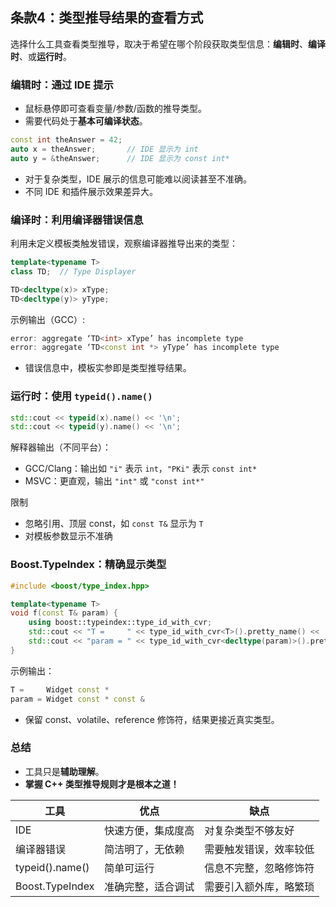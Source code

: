 ## 条款4：类型推导结果的查看方式

选择什么工具查看类型推导，取决于希望在哪个阶段获取类型信息：**编辑时**、**编译时**、或**运行时**。

### 编辑时：通过 IDE 提示

- 鼠标悬停即可查看变量/参数/函数的推导类型。
- 需要代码处于**基本可编译状态**。

```cpp
const int theAnswer = 42;
auto x = theAnswer;       // IDE 显示为 int
auto y = &theAnswer;      // IDE 显示为 const int*
```

- 对于复杂类型，IDE 展示的信息可能难以阅读甚至不准确。
- 不同 IDE 和插件展示效果差异大。

### 编译时：利用编译器错误信息

利用未定义模板类触发错误，观察编译器推导出来的类型：

```cpp
template<typename T>
class TD;  // Type Displayer

TD<decltype(x)> xType;
TD<decltype(y)> yType;
```

示例输出（GCC）:

```cpp
error: aggregate ‘TD<int> xType’ has incomplete type
error: aggregate ‘TD<const int *> yType’ has incomplete type
```

- 错误信息中，模板实参即是类型推导结果。

### 运行时：使用 `typeid().name()`

```cpp
std::cout << typeid(x).name() << '\n';
std::cout << typeid(y).name() << '\n';
```

解释器输出（不同平台）：

- GCC/Clang：输出如 `"i"` 表示 `int`，`"PKi"` 表示 `const int*`
- MSVC：更直观，输出 `"int"` 或 `"const int*"`

限制

- 忽略引用、顶层 const，如 `const T&` 显示为 `T`
- 对模板参数显示不准确

### Boost.TypeIndex：精确显示类型

```cpp
#include <boost/type_index.hpp>

template<typename T>
void f(const T& param) {
    using boost::typeindex::type_id_with_cvr;
    std::cout << "T =     " << type_id_with_cvr<T>().pretty_name() << '\n';
    std::cout << "param = " << type_id_with_cvr<decltype(param)>().pretty_name() << '\n';
}
```

示例输出：

```cpp
T =     Widget const *
param = Widget const * const &
```

- 保留 const、volatile、reference 修饰符，结果更接近真实类型。

### 总结

- 工具只是**辅助理解**。
- **掌握 C++ 类型推导规则才是根本之道！**

| 工具            | 优点               | 缺点                   |
| --------------- | ------------------ | ---------------------- |
| IDE             | 快速方便，集成度高 | 对复杂类型不够友好     |
| 编译器错误      | 简洁明了，无依赖   | 需要触发错误，效率较低 |
| typeid().name() | 简单可运行         | 信息不完整，忽略修饰符 |
| Boost.TypeIndex | 准确完整，适合调试 | 需要引入额外库，略繁琐 |